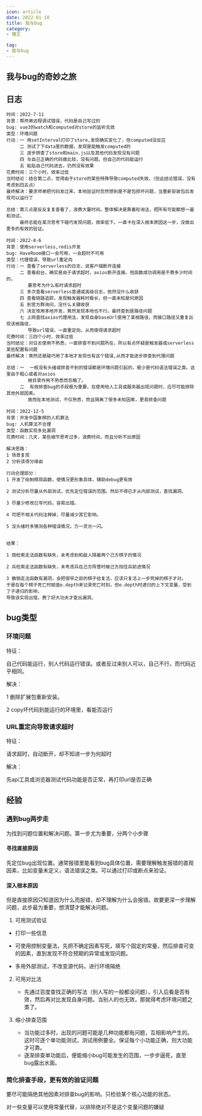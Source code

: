 ```yaml
---
icon: article
date: 2022-01-10
title: 我与bug
category:
- 懂王

tag:
- 我与bug
---
```


## 我与bug的奇妙之旅



## 日志



```
时间：2022-7-11
背景：帮师弟远程调试错误，代码是自己写过的
bug: vue3的watch和computed对store的监听无效
类型：环境问题
行动：一 用setInterval打印了store,发现确实变化了，但computed没反应
     二 测试了下data里的数据，发现是能触发computed的
     三 逐步排查了store和main.js以及其他代码发现没有问题
     四 与自己正确的代码做比较，没有问题。但自己的代码能运行
     五 粘贴自己代码进去，仍然没有效果
花费时间：三个小时，效率过低     
当时结论：结合第二点，觉得由于store的某些特殊导致computed失效。（但此结论错误，没有考虑到四五点）
最终解决：要求师弟把代码发过来，本地验证时忽然想到是不是包损坏问题，当重新安装包后发现可以运行了

总结：第三点是反反复复查看了，浪费大量时间。整体解决是靠着轮询法，把所有可能都想一遍和测试，
	 最终总能在某次思考下碰巧发现问题，效率低下。一直卡在深入根本原因这一步，没做出更多的有效的验证。
```



```
时间：2022-8-6
背景：使用serverless,redis开发
bug: HaveRoom接口一会可用，一会超时不可用
类型：代理错误，导致url重定向
行动：一 查看了serverless的日志，说客户端断开连接
     二 查看前台，确实是由于请求超时，axios断开连接。但函数成功调用是不费多少时间的，
     	要思考为什么有时请求超时
     三 多次查看serverless普通或高级日志，依然没什么收获
     四 查看链路追踪，发现触发器耗时极长，但一直未知是何原因
     五 到官方群询问，没什么关键收获
     六 决定改用本地开发，竟然发现本地也不行。最终查到是路径问题
     七 上网查找axios代理用法，发现自身baseUrl使用了某根路径，而接口路径又重复出现该根路径，
        导致url错误，一直重定向。从而使得请求超时
花费时间：三四个小时，效率过低     
当时结论：对日志使用不熟悉，一直排查不到问题所在，所以有点怀疑是触发器或serverless某些配置有问题
最终解决：竟然还是碰巧用了本地才发现也有这个错误,从而才能逐步排查到代理问题

总结：一  一般没有头绪或排查不到的错误都是环境问题引起的，极少是代码语法错误之类。这里由于粗心或者对axios
		根目录作用不熟悉而忽略了。
	 二  有效排查bug的手段极为重要，在使用他人工具或服务器出现问题时，应尽可能排除其他外部因素。
	 	故而在本地测试，不仅熟悉，而且隔离了很多未知因素，更易排查问题
```



```
时间：2022-12-5
背景：开发中国象棋的人机算法
bug: 人机算法不合理
类型：函数实现多处漏洞
花费时间：几天，某些细节思考过多，浪费时间，而且分析不出原因 

解决思路：
1 场景复现
2 分析该得分缘由

行动合理部分：
1 开发了绘制棋局函数，使情况更形象具体，辅助debug更有效

2 测试分析尽量从外部测试，优先定位错误的范围。然后不得已才从内部测试，查找漏洞。

3 尽量少修改已写代码，容易出错。

4 可把不相关代码注释掉，尽量减少其它影响。

5 没头绪时多猜测各种错误情况，万一灵光一闪。


结果：

1 炮检索走法函数有缺失，未考虑到和敌人隔着两个己方棋子的情况

2 兵检索走法函数有缺失，未考虑兵在己方阵营时被己方挡住兵前进情况

3 撤销走法函数有漏洞，会把很早之前的棋子给复活，应该只复活上一步死掉的棋子才对。
于是在每个棋子死亡时赋值e.depth来记录死亡时刻，但e.depth时递归的上下文变量，受到了子递归的影响，
导致该实现出错，费了好大功夫才查出漏洞。
```



## bug类型

### 环境问题

特征：

自己代码能运行，别人代码运行错误。或者反过来别人可以，自己不行，而代码近乎相同。



解决：

1 删除扩展包重新安装。

2 copy坏代码到能运行的环境里，看能否运行



### URL重定向导致请求超时

特征：

请求超时，自动断开，却不知进一步为何超时



解决：

先api工具或浏览器测试代码功能是否正常，再打印url是否正确





## 经验

### 遇到bug两步走

为找到问题位置和解决问题。第一步尤为重要，分两个小步骤



#### 寻找直接原因

先定位bug出现位置。通常报错里能看到bug具体位置，需要理解触发报错的直观因素，比如变量未定义，语法错误之类。可以通过打印或断点来验证。



#### 深入根本原因

但是直接原因只知道因为什么而报错，却不理解为什么会报错。故要更深一步理解问题，此步最为重要，想清楚才能解决问题。

1. 可用测试验证

  - 打印一些信息

  - 可使用控制变量法，先把不确定因素写死，填写个固定的常量，然后排查可变的因素，直到发现不符合预期的异常或发现问题。

  - 多用外部测试，不改变源代码，进行环境隔绝

  

2. 可用对比法

	- 先通过百度查找正确的写法（别人写的一般都没问题），引入后看是否有效，然后再对比发现自身问题。当别人的也无效，那就得考虑环境问题之类了。
	
		

3. 缩小排查范围
	- 当功能过多时，出现的问题可能是几种功能都有问题，互相影响产生的。这时可逐个单功能测试，测试用例要全。保证每个小功能正确，则大功能才可靠。
	- 逐渐排查单功能后，便能缩小bug可能发生的范围，一步步逼死，直至bug露出水面。



### 简化排查手段，更有效的验证问题

要尽可能隔绝其他因素对排查bug的影响。只检验某个核心功能的状态。

对一些变量可以使用常量代替，以排除绝对不是这个变量问题的嫌疑